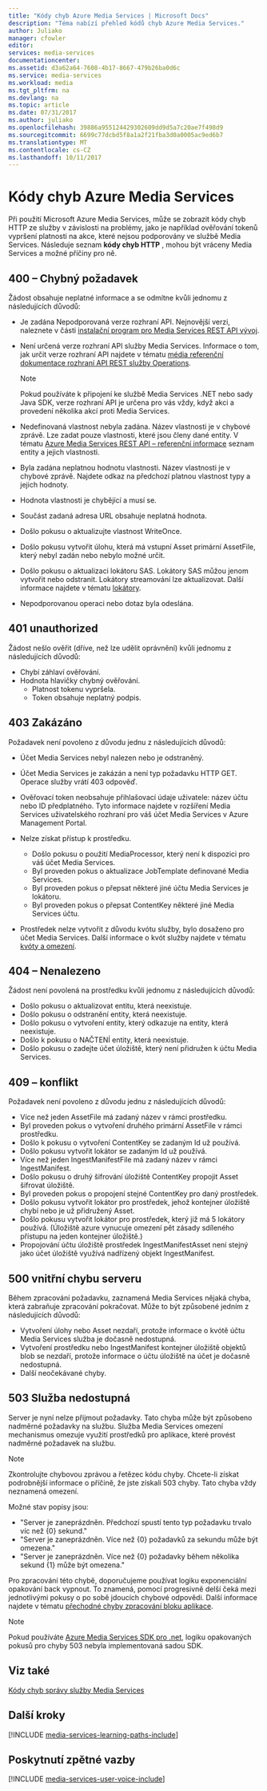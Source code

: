 ```yaml
---
title: "Kódy chyb Azure Media Services | Microsoft Docs"
description: "Téma nabízí přehled kódů chyb Azure Media Services."
author: Juliako
manager: cfowler
editor: 
services: media-services
documentationcenter: 
ms.assetid: d3a62a64-7608-4b17-8667-479b26ba0d6c
ms.service: media-services
ms.workload: media
ms.tgt_pltfrm: na
ms.devlang: na
ms.topic: article
ms.date: 07/31/2017
ms.author: juliako
ms.openlocfilehash: 39886a955124429302609dd9d5a7c20ae7f498d9
ms.sourcegitcommit: 6699c77dcbd5f8a1a2f21fba3d0a0005ac9ed6b7
ms.translationtype: MT
ms.contentlocale: cs-CZ
ms.lasthandoff: 10/11/2017
---
```

# <a name="azure-media-services-error-codes"></a>Kódy chyb Azure Media Services
Při použití Microsoft Azure Media Services, může se zobrazit kódy chyb HTTP ze služby v závislosti na problémy, jako je například ověřování tokenů vypršení platnosti na akce, které nejsou podporovány ve službě Media Services. Následuje seznam **kódy chyb HTTP** , mohou být vráceny Media Services a možné příčiny pro ně.  

## <a name="400-bad-request"></a>400 – Chybný požadavek
Žádost obsahuje neplatné informace a se odmítne kvůli jednomu z následujících důvodů:

* Je zadána Nepodporovaná verze rozhraní API. Nejnovější verzi, naleznete v části [instalační program pro Media Services REST API vývoj](media-services-rest-how-to-use.md).
* Není určená verze rozhraní API služby Media Services. Informace o tom, jak určit verze rozhraní API najdete v tématu [média referenční dokumentace rozhraní API REST služby Operations](https://docs.microsoft.com/rest/api/media/operations/azure-media-services-rest-api-reference).
  
  > [!NOTE]
  > Pokud používáte k připojení ke službě Media Services .NET nebo sady Java SDK, verze rozhraní API je určena pro vás vždy, když akci a provedení několika akcí proti Media Services.
  > 
  > 
* Nedefinovaná vlastnost nebyla zadána. Název vlastnosti je v chybové zprávě. Lze zadat pouze vlastnosti, které jsou členy dané entity. V tématu [Azure Media Services REST API – referenční informace](https://docs.microsoft.com/rest/api/media/operations/azure-media-services-rest-api-reference) seznam entity a jejich vlastnosti.
* Byla zadána neplatnou hodnotu vlastnosti. Název vlastnosti je v chybové zprávě. Najdete odkaz na předchozí platnou vlastnost typy a jejich hodnoty.
* Hodnota vlastnosti je chybějící a musí se.
* Součást zadaná adresa URL obsahuje neplatná hodnota.
* Došlo pokusu o aktualizujte vlastnost WriteOnce.
* Došlo pokusu vytvořit úlohu, která má vstupní Asset primární AssetFile, který nebyl zadán nebo nebylo možné určit.
* Došlo pokusu o aktualizaci lokátoru SAS. Lokátory SAS můžou jenom vytvořit nebo odstranit. Lokátory streamování lze aktualizovat. Další informace najdete v tématu [lokátory](https://docs.microsoft.com/rest/api/media/operations/locator).
* Nepodporovanou operaci nebo dotaz byla odeslána.

## <a name="401-unauthorized"></a>401 unauthorized
Žádost nešlo ověřit (dříve, než lze udělit oprávnění) kvůli jednomu z následujících důvodů:

* Chybí záhlaví ověřování.
* Hodnota hlavičky chybný ověřování.
  * Platnost tokenu vypršela. 
  * Token obsahuje neplatný podpis.

## <a name="403-forbidden"></a>403 Zakázáno
Požadavek není povoleno z důvodu jednu z následujících důvodů:

* Účet Media Services nebyl nalezen nebo je odstraněný.
* Účet Media Services je zakázán a není typ požadavku HTTP GET. Operace služby vrátí 403 odpověď.
* Ověřovací token neobsahuje přihlašovací údaje uživatele: název účtu nebo ID předplatného. Tyto informace najdete v rozšíření Media Services uživatelského rozhraní pro váš účet Media Services v Azure Management Portal.
* Nelze získat přístup k prostředku.
  
  * Došlo pokusu o použití MediaProcessor, který není k dispozici pro váš účet Media Services.
  * Byl proveden pokus o aktualizace JobTemplate definované Media Services.
  * Byl proveden pokus o přepsat některé jiné účtu Media Services je lokátoru.
  * Byl proveden pokus o přepsat ContentKey některé jiné Media Services účtu.
* Prostředek nelze vytvořit z důvodu kvótu služby, bylo dosaženo pro účet Media Services. Další informace o kvót služby najdete v tématu [kvóty a omezení](media-services-quotas-and-limitations.md).

## <a name="404-not-found"></a>404 – Nenalezeno
Žádost není povolená na prostředku kvůli jednomu z následujících důvodů:

* Došlo pokusu o aktualizovat entitu, která neexistuje.
* Došlo pokusu o odstranění entity, která neexistuje.
* Došlo pokusu o vytvoření entity, který odkazuje na entity, která neexistuje.
* Došlo k pokusu o NAČTENÍ entity, která neexistuje.
* Došlo pokusu o zadejte účet úložiště, který není přidružen k účtu Media Services.  

## <a name="409-conflict"></a>409 – konflikt
Požadavek není povoleno z důvodu jednu z následujících důvodů:

* Více než jeden AssetFile má zadaný název v rámci prostředku.
* Byl proveden pokus o vytvoření druhého primární AssetFile v rámci prostředku.
* Došlo k pokusu o vytvoření ContentKey se zadaným Id už používá.
* Došlo pokusu vytvořit lokátor se zadaným Id už používá.
* Více než jeden IngestManifestFile má zadaný název v rámci IngestManifest.
* Došlo pokusu o druhý šifrování úložiště ContentKey propojit Asset šifrovat úložiště.
* Byl proveden pokus o propojení stejné ContentKey pro daný prostředek.
* Došlo pokusu vytvořit lokátor pro prostředek, jehož kontejner úložiště chybí nebo je už přidružený Asset.
* Došlo pokusu vytvořit lokátor pro prostředek, který již má 5 lokátory používá. (Úložiště azure vynucuje omezení pět zásady sdíleného přístupu na jeden kontejner úložiště.)
* Propojování účtu úložiště prostředek IngestManifestAsset není stejný jako účet úložiště využívá nadřízený objekt IngestManifest.  

## <a name="500-internal-server-error"></a>500 vnitřní chybu serveru
Během zpracování požadavku, zaznamená Media Services nějaká chyba, která zabraňuje zpracování pokračovat. Může to být způsobené jedním z následujících důvodů:

* Vytvoření úlohy nebo Asset nezdaří, protože informace o kvótě účtu Media Services služba je dočasně nedostupná.
* Vytvoření prostředku nebo IngestManifest kontejner úložiště objektů blob se nezdaří, protože informace o účtu úložiště na účet je dočasně nedostupná.
* Další neočekávané chyby.

## <a name="503-service-unavailable"></a>503 Služba nedostupná
Server je nyní nelze přijmout požadavky. Tato chyba může být způsobeno nadměrné požadavky na službu. Služba Media Services omezení mechanismus omezuje využití prostředků pro aplikace, které provést nadměrné požadavek na službu.

> [!NOTE]
> Zkontrolujte chybovou zprávou a řetězec kódu chyby. Chcete-li získat podrobnější informace o příčině, že jste získali 503 chyby. Tato chyba vždy neznamená omezení.
> 
> 

Možné stav popisy jsou:

* "Server je zaneprázdněn. Předchozí spustí tento typ požadavku trvalo víc než {0} sekund."
* "Server je zaneprázdněn. Více než {0} požadavků za sekundu může být omezena."
* "Server je zaneprázdněn. Více než {0} požadavky během několika sekund {1} může být omezena."

Pro zpracování této chybě, doporučujeme používat logiku exponenciální opakování back vypnout. To znamená, pomocí progresivně delší čeká mezi jednotlivými pokusy o po sobě jdoucích chybové odpovědi.  Další informace najdete v tématu [přechodné chyby zpracování bloku aplikace](https://msdn.microsoft.com/library/hh680905.aspx).

> [!NOTE]
> Pokud používáte [Azure Media Services SDK pro .net](https://github.com/Azure/azure-sdk-for-media-services/tree/master), logiku opakovaných pokusů pro chyby 503 nebyla implementovaná sadou SDK.  
> 
> 

## <a name="see-also"></a>Viz také
[Kódy chyb správy služby Media Services](http://msdn.microsoft.com/library/windowsazure/dn167016.aspx)

## <a name="next-steps"></a>Další kroky
[!INCLUDE [media-services-learning-paths-include](../../includes/media-services-learning-paths-include.md)]

## <a name="provide-feedback"></a>Poskytnutí zpětné vazby
[!INCLUDE [media-services-user-voice-include](../../includes/media-services-user-voice-include.md)]

